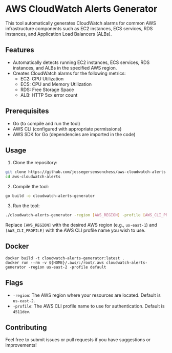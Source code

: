 # AWS CloudWatch Alerts Generator

This tool automatically generates CloudWatch alarms for common AWS infrastructure components such as EC2 instances, ECS services, RDS instances, and Application Load Balancers (ALBs).

## Features

- Automatically detects running EC2 instances, ECS services, RDS instances, and ALBs in the specified AWS region.
- Creates CloudWatch alarms for the following metrics:
  - EC2: CPU Utilization
  - ECS: CPU and Memory Utilization
  - RDS: Free Storage Space
  - ALB: HTTP 5xx error count

## Prerequisites

- Go (to compile and run the tool)
- AWS CLI (configured with appropriate permissions)
- AWS SDK for Go (dependencies are imported in the code)

## Usage

1. Clone the repository:

```bash
git clone https://github.com/jessegersensonchess/aws-cloudwatch-alerts
cd aws-cloudwatch-alerts
```

2. Compile the tool:

```bash
go build -o cloudwatch-alerts-generator
```

3. Run the tool:

```bash
./cloudwatch-alerts-generator -region [AWS_REGION] -profile [AWS_CLI_PROFILE]
```

Replace `[AWS_REGION]` with the desired AWS region (e.g., `us-east-1`) and `[AWS_CLI_PROFILE]` with the AWS CLI profile name you wish to use.

## Docker
```
docker build -t cloudwatch-alerts-generator:latest .
docker run --rm -v ${HOME}/.aws/:/root/.aws cloudwatch-alerts-generator -region us-east-2 -profile default
```

## Flags

- `-region`: The AWS region where your resources are located. Default is `us-east-2`.
- `-profile`: The AWS CLI profile name to use for authentication. Default is `4511dev`.

## Contributing

Feel free to submit issues or pull requests if you have suggestions or improvements!



